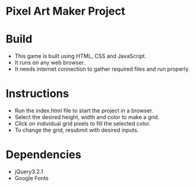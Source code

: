 # Pixel Art Maker Project

# Build

* This game is built using HTML, CSS and JavaScript.
* It runs on any web browser.
* It needs internet connection to gather required files and run properly.

# Instructions

* Run the index.html file to start the project in a browser.
* Select the desired height, width and color to make a grid.
* Click on individual grid pixels to fill the selected color.
* To change the grid, resubmit with desired inputs.

# Dependencies

* jQuery3.2.1
* Google Fonts

